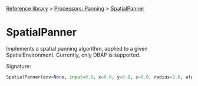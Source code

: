 [Reference library](../index.md) > [Processors: Panning](index.md) > [SpatialPanner](spatialpanner.md)

# SpatialPanner

Implements a spatial panning algorithm, applied to a given SpatialEnvironment. Currently, only DBAP is supported.

Signature:
```python
SpatialPanner(env=None, input=0.0, x=0.0, y=0.0, z=0.0, radius=1.0, algorithm="dbap")
```
